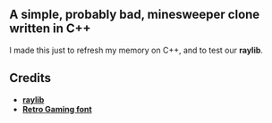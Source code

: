 ## A simple, probably bad, minesweeper clone written in C++
I made this just to refresh my memory on C++, and to test our **raylib**.

## Credits
- **[raylib](https://www.raylib.com/index.html)**
- **[Retro Gaming font](https://www.dafont.com/retro-gaming.font)**